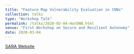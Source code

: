 ```yaml
---
title: "Feature Map Vulnerability Evaluation in CNNs"
collection: talks
type: "Workshop Talk"
permalink: /talks/2020-03-04-HarDNN.html
venue: "First Workshop on Secure and Resilient Autonomy"
date: 2020-03-04
---
```


[SARA Website](https://sara-workshop.org/)

